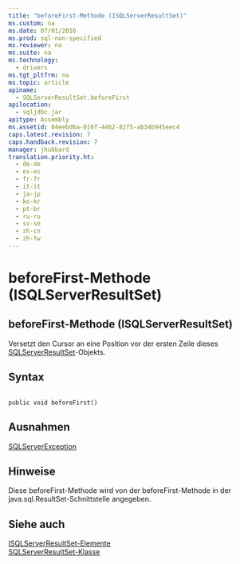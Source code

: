 ```yaml
---
title: "beforeFirst-Methode (ISQLServerResultSet)"
ms.custom: na
ms.date: 07/01/2016
ms.prod: sql-non-specified
ms.reviewer: na
ms.suite: na
ms.technology: 
  - drivers
ms.tgt_pltfrm: na
ms.topic: article
apiname: 
  - SQLServerResultSet.beforeFirst
apilocation: 
  - sqljdbc.jar
apitype: Assembly
ms.assetid: 04eebd6a-016f-4462-82f5-ab34b945eec4
caps.latest.revision: 7
caps.handback.revision: 7
manager: jhubbard
translation.priority.ht: 
  - de-de
  - es-es
  - fr-fr
  - it-it
  - ja-jp
  - ko-kr
  - pt-br
  - ru-ru
  - sv-se
  - zh-cn
  - zh-tw
---
```

# beforeFirst-Methode (ISQLServerResultSet)
    
## beforeFirst\-Methode \(ISQLServerResultSet\)  
 Versetzt den Cursor an eine Position vor der ersten Zeile dieses [SQLServerResultSet](../content/SQLServerResultSet-Class.md)\-Objekts.  
  
## Syntax  
  
```  
  
public void beforeFirst()  
```  
  
## Ausnahmen  
 [SQLServerException](../content/SQLServerException-Class.md)  
  
## Hinweise  
 Diese beforeFirst\-Methode wird von der beforeFirst\-Methode in der java.sql.ResultSet\-Schnittstelle angegeben.  
  
## Siehe auch  
 [ISQLServerResultSet-Elemente](../content/SQLServerResultSet-Members.md)   
 [SQLServerResultSet-Klasse](../content/SQLServerResultSet-Class.md)  
  
  